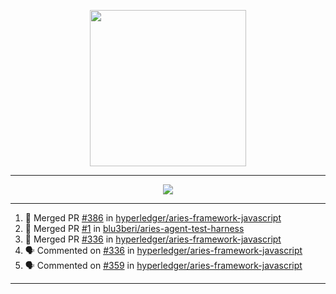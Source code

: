 <p align="center">
<img src="https://user-images.githubusercontent.com/61358536/126048309-995bd740-4cd9-40cc-88cb-9d3d1a4d4c25.png" height="250" width="250"/>
</p>

---

<p align="center">
  <img src="https://readme-typing-svg.herokuapp.com?color=5451FF&size=72&height=200&lines=Blu3beri" />
</p>

---

<!--START_SECTION:activity-->
1. 🎉 Merged PR [#386](https://github.com/hyperledger/aries-framework-javascript/pull/386) in [hyperledger/aries-framework-javascript](https://github.com/hyperledger/aries-framework-javascript)
2. 🎉 Merged PR [#1](https://github.com/blu3beri/aries-agent-test-harness/pull/1) in [blu3beri/aries-agent-test-harness](https://github.com/blu3beri/aries-agent-test-harness)
3. 🎉 Merged PR [#336](https://github.com/hyperledger/aries-framework-javascript/pull/336) in [hyperledger/aries-framework-javascript](https://github.com/hyperledger/aries-framework-javascript)
4. 🗣 Commented on [#336](https://github.com/hyperledger/aries-framework-javascript/issues/336) in [hyperledger/aries-framework-javascript](https://github.com/hyperledger/aries-framework-javascript)
5. 🗣 Commented on [#359](https://github.com/hyperledger/aries-framework-javascript/issues/359) in [hyperledger/aries-framework-javascript](https://github.com/hyperledger/aries-framework-javascript)
<!--END_SECTION:activity-->

---
